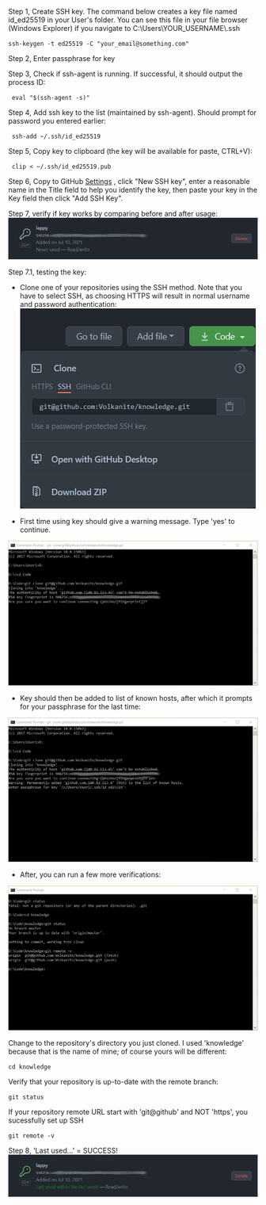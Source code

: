 Step 1, Create SSH key. The command below creates a key file named id_ed25519 in your User's folder. You can see this file in your file browser (Windows Explorer) if you navigate to C:\Users\YOUR_USERNAME\\.ssh

    ssh-keygen -t ed25519 -C "your_email@something.com"
    
Step 2, Enter passphrase for key

Step 3, Check if ssh-agent is running. If successful, it should output the process ID:

     eval "$(ssh-agent -s)"  

Step 4, Add ssh key to the list (maintained by ssh-agent). Should prompt for password you entered earlier:

     ssh-add ~/.ssh/id_ed25519

Step 5, Copy key to clipboard (the key will be available for paste, CTRL+V):

     clip < ~/.ssh/id_ed25519.pub

Step 6, Copy to GitHub [Settings](https://github.com/settings/keys) , click "New SSH key", enter a reasonable name in the Title field to help you identify the key, then paste your key in the Key field then click "Add SSH Key".

Step 7, verify if key works by comparing before and after usage:  
![alt text](https://github.com/Volkanite/knowledge/blob/master/images/key_before.png "Before use")  

Step 7.1, testing the key:
- Clone one of your repositories using the SSH method. Note that you have to select SSH, as choosing HTTPS will result in normal username and password authentication:  
![alt text](https://github.com/Volkanite/knowledge/blob/master/images/ssh_clone.png)  

- First time using key should give a warning message. Type 'yes' to continue.  

![alt text](https://github.com/Volkanite/knowledge/blob/master/images/clone.png)  

- Key should then be added to list of known hosts, after which it prompts for your passphrase for the last time:  

![alt text](https://github.com/Volkanite/knowledge/blob/master/images/passphrase.png)  

- After, you can run a few more verifications:

![alt text](https://github.com/Volkanite/knowledge/blob/master/images/verify.png)  

Change to the repository's directory you just cloned. I used 'knowledge' because that is the name of mine; of course yours will be different:

    cd knowledge
    
Verify that your repository is up-to-date with the remote branch:

    git status
    
If your repository remote URL start with 'git@github' and NOT 'https', you sucessfully set up SSH

    git remote -v

Step 8, 'Last used...' = SUCCESS!  
![alt text](https://github.com/Volkanite/knowledge/blob/master/images/key_after.png "After use")
